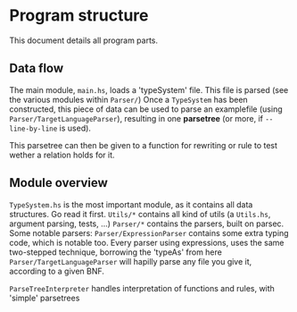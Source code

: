 Program structure
=================

This document details all program parts.

Data flow
---------

The main module, `main.hs`, loads a 'typeSystem' file. This file is parsed (see the various modules within `Parser/`)
Once a `TypeSystem` has been constructed, this piece of data can be used to parse an examplefile (using `Parser/TargetLanguageParser`),
resulting in one **parsetree** (or more, if `--line-by-line` is used).

This parsetree can then be given to a function for rewriting or rule to test wether a relation holds for it.

Module overview
---------------

`TypeSystem.hs` is the most important module, as it contains all data structures. Go read it first.
`Utils/*` contains all kind of utils (a `Utils.hs`, argument parsing, tests, ...)
`Parser/*` contains the parsers, built on parsec. Some notable parsers:
`Parser/ExpressionParser` contains some extra typing code, which is notable too. Every parser using expressions, uses the same two-stepped technique, borrowing the 'typeAs' from here
`Parser/TargetLanguageParser` will hapilly parse any file you give it, according to a given BNF.

`ParseTreeInterpreter` handles interpretation of functions and rules, with 'simple' parsetrees
